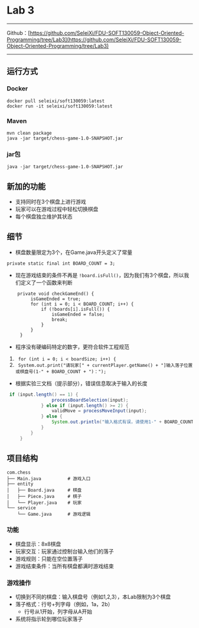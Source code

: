 # Lab 3

---

Github：[https://github.com/SeleiXi/FDU-SOFT130059-Object-Oriented-Programming/tree/Lab3](https://github.com/SeleiXi/FDU-SOFT130059-Object-Oriented-Programming/tree/Lab3)

---

## 运行方式

### Docker

```
docker pull seleixi/soft130059:latest
docker run -it seleixi/soft130059:latest
```

### Maven

```
mvn clean package
java -jar target/chess-game-1.0-SNAPSHOT.jar
```

### jar包

```
java -jar target/chess-game-1.0-SNAPSHOT.jar
```


## 新加的功能

- 支持同时在3个棋盘上进行游戏
- 玩家可以在游戏过程中轻松切换棋盘
- 每个棋盘独立维护其状态

## 细节

- 棋盘数量限定为3个，在Game.java开头定义了常量
```
private static final int BOARD_COUNT = 3;
```

- 现在游戏结束的条件不再是 `!board.isFull()`，因为我们有3个棋盘，所以我们定义了一个函数来判断
```
    private void checkGameEnd() {
         isGameEnded = true;
         for (int i = 0; i < BOARD_COUNT; i++) {
             if (!boards[i].isFull()) {
                 isGameEnded = false;
                 break;
             }
         }
     }
```

- 程序没有硬编码特定的数字，更符合软件工程规范
1. ```  for (int i = 0; i < boardSize; i++) { ```
2. ```  System.out.print("请玩家[" + currentPlayer.getName() + "]输入落子位置或棋盘号(1-" + BOARD_COUNT + ")："); ```

- 根据实验三文档（提示部分），错误信息取决于输入的长度
``` java
 if (input.length() == 1) {
                 processBoardSelection(input);
             } else if (input.length() >= 2) {
                 validMove = processMoveInput(input);
             } else {
                 System.out.println("输入格式有误，请使用1-" + BOARD_COUNT + "的数字或数字+字母（如：1a）");
             }
         }
     }
 ```



## 项目结构

```
com.chess
├── Main.java          # 游戏入口
├── entity
│   ├── Board.java     # 棋盘
│   ├── Piece.java     # 棋子
│   └── Player.java    # 玩家
└── service
    └── Game.java      # 游戏逻辑
```

### 功能

- 棋盘显示：8x8棋盘
- 玩家交互：玩家通过控制台输入他们的落子
- 游戏规则：只能在空位置落子
- 游戏结束条件：当所有棋盘都满时游戏结束

### 游戏操作

- 切换到不同的棋盘：输入棋盘号（例如1,2,3），本Lab限制为3个棋盘
- 落子格式：行号+列字母（例如，1a，2b）
    - 行号从1开始，列字母从A开始
- 系统将指示轮到哪位玩家落子 